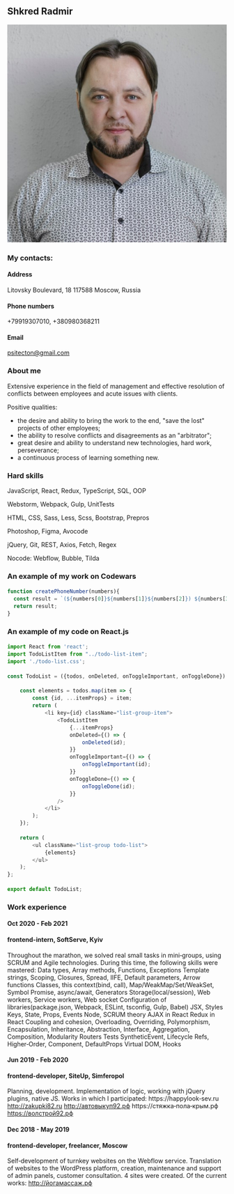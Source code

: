 ## Shkred Radmir ##

![](img/me3.jpg)

### My contacts:
#### Address
Litovsky Boulevard, 18
117588 Moscow, Russia
#### Phone numbers
+79919307010,
+380980368211
#### Email
psitecton@gmail.com

### About me

Extensive experience in the field of management and effective resolution of conflicts between
employees and acute issues with clients.

Positive qualities:
* the desire and ability to bring the work to the end, "save the lost" projects of other employees;
* the ability to resolve conflicts and disagreements as an "arbitrator";
* great desire and ability to understand new technologies, hard work, perseverance;
* a continuous process of learning something new.

### Hard skills

JavaScript, React, Redux,
TypeScript, SQL, OOP

Webstorm, Webpack, Gulp,
UnitTests

HTML, CSS, Sass, Less,
Scss, Bootstrap, Prepros

Photoshop, Figma, Avocode

jQuery, Git, REST, Axios,
Fetch, Regex

Nocode: Webflow, Bubble, Tilda

### An example of my work on Codewars

```JavaScript
function createPhoneNumber(numbers){
  const result = `(${numbers[0]}${numbers[1]}${numbers[2]}) ${numbers[3]}${numbers[4]}${numbers[5]}-${numbers[6]}${numbers[7]}${numbers[8]}${numbers[9]}`;
  return result;
}
```

### An example of my code on React.js

```JavaScript
import React from 'react';
import TodoListItem from "../todo-list-item";
import './todo-list.css';

const TodoList = ({todos, onDeleted, onToggleImportant, onToggleDone}) => {

    const elements = todos.map(item => {
        const {id, ...itemProps} = item;
        return (
            <li key={id} className="list-group-item">
                <TodoListItem
                    {...itemProps}
                    onDeleted={() => {
                        onDeleted(id);
                    }}
                    onToggleImportant={() => {
                        onToggleImportant(id);
                    }}
                    onToggleDone={() => {
                        onToggleDone(id);
                    }}
                />
            </li>
        );
    });

    return (
        <ul className="list-group todo-list">
            {elements}
        </ul>
    );
};

export default TodoList;
```

### Work experience

#### Oct 2020 - Feb 2021
#### frontend-intern, SoftServe, Кyiv
Throughout the marathon, we solved real small tasks in
mini‑groups, using SCRUM and Agile technologies. During this
time, the following skills were mastered:
Data types, Array methods, Functions, Exceptions
Template strings, Scoping, Closures, Spread, IIFE, Default
parameters, Arrow functions
Сlasses, this context(bind, call), Map/WeakMap/Set/WeakSet,
Symbol
Promise, async/await, Generators
Storage(local/session), Web workers, Service workers, Web
socket
Configuration of libraries(package.json, Webpack, ESLint, tsconfig,
Gulp, Babel)
JSX, Styles
Keys, State, Props, Events
Node, SCRUM theory
AJAX in React
Redux in React
Coupling and cohesion, Overloading, Overriding, Polymorphism,
Encapsulation, Inheritance, Abstraction, Interface, Aggregation,
Composition, Modularity
Routers
Tests
SyntheticEvent, Lifecycle
Refs, Higher‑Order, Component, DefaultProps
Virtual DOM, Hooks

#### Jun 2019 - Feb 2020
#### frontend-developer, SiteUp, Simferopol
Planning, development. Implementation of logic, working with
jQuery plugins, native JS.
Works in which I participated:
https://happylook‑sev.ru
http://zakupki82.ru
http://автовыкуп92.рф
https://стяжка‑пола‑крым.рф
https://волстрой92.рф

#### Dec 2018 - May 2019
#### frontend-developer, freelancer, Moscow
Self‑development of turnkey websites on the Webflow service.
Translation of websites to the WordPress platform, creation,
maintenance and support of admin panels, customer consultation.
4 sites were created. Of the current works:
http://йогамассаж.рф